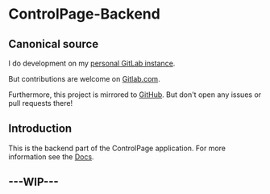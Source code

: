 # ControlPage-Backend

## Canonical source

I do development on my [personal GitLab instance](https://gitlab.fischerserver.eu/controlpage/controlpage-backend).

But contributions are welcome on [Gitlab.com](https://gitlab.com/controlpage/controlpage-backend).

Furthermore, this project is mirrored to [GitHub](https://github.com/SimonFischer04/controlpage-backend). But don't open any issues or pull requests there!

## Introduction

This is the backend part of the ControlPage application. For more information see the [Docs](https://gitlab.com/controlpage/controlpage-docs).

## ---WIP---
